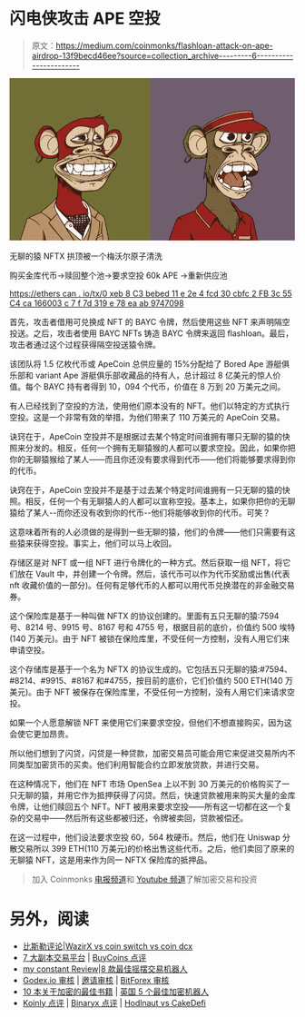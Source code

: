 # 闪电侠攻击 APE 空投

> 原文：<https://medium.com/coinmonks/flashloan-attack-on-ape-airdrop-13f9becd46ee?source=collection_archive---------6----------------------->

![](img/e5d4760a5b5930f15bf28d66938dea79.png)

无聊的猿 NFTX 拱顶被一个梅沃尔原子清洗

购买金库代币->赎回整个池->要求空投 60k APE ->重新供应池

[https://ethers can . io/tx/0 xeb 8 C3 bebed 11 e 2e 4 fcd 30 cbfc 2 FB 3c 55 C4 ca 166003 c 7 f 7d 319 e 78 ea ab 9747098](https://etherscan.io/tx/0xeb8c3bebed11e2e4fcd30cbfc2fb3c55c4ca166003c7f7d319e78eaab9747098)

首先，攻击者借用可兑换成 NFT 的 BAYC 令牌，然后使用这些 NFT 来声明隔空投送。之后，攻击者使用 BAYC NFTs 铸造 BAYC 令牌来返回 flashloan。最后，攻击者通过这个过程获得隔空投送猿令牌。

该团队将 1.5 亿枚代币或 ApeCoin 总供应量的 15%分配给了 Bored Ape 游艇俱乐部和 variant Ape 游艇俱乐部收藏品的持有人，总计超过 8 亿美元的惊人价值。每个 BAYC 持有者得到 10，094 个代币，价值在 8 万到 20 万美元之间。

有人已经找到了空投的方法，使用他们原本没有的 NFT。他们以特定的方式执行空投。这是一个非常有效的举措，为他们带来了 110 万美元的 ApeCoin 交易。

诀窍在于，ApeCoin 空投并不是根据过去某个特定时间谁拥有哪只无聊的猿的快照来分发的。相反，任何一个拥有无聊猿猴的人都可以要求空投。因此，如果你把你的无聊猿猴给了某人——而且你还没有要求得到代币——他们将能够要求得到你的代币。

诀窍在于，ApeCoin 空投并不是基于过去某个特定时间谁拥有一只无聊的猿的快照。相反，任何一个有无聊猿人的人都可以宣称空投。基本上，如果你把你的无聊猿给了某人--而你还没有收到你的代币--他们将能够收到你的代币。可笑？

这意味着所有的人必须做的是得到一些无聊的猿，他们的令牌——他们只需要有这些猿来获得空投。事实上，他们可以马上收回。

存储区是对 NFT 或一组 NFT 进行令牌化的一种方式。然后获取一组 NFT，将它们放在 Vault 中，并创建一个令牌。然后，该代币可以作为代币奖励或出售(代表 nft 收藏价值的一部分)。任何有足够代币的人都可以用代币兑换潜在的非金融交易券。

这个保险库是基于一种叫做 NFTX 的协议创建的。里面有五只无聊的猿:7594 号、8214 号、9915 号、8167 号和 4755 号，根据目前的底价，价值约 500 埃特(140 万美元)。由于 NFT 被锁在保险库里，不受任何一方控制，没有人用它们来申请空投。

这个存储库是基于一个名为 NFTX 的协议生成的。它包括五只无聊的猿:#7594、#8214、#9915、#8167 和#4755，按目前的底价，它们价值约 500 ETH(140 万美元)。由于 NFT 被保存在保险库里，不受任何一方控制，没有人用它们来请求空投。

如果一个人愿意解锁 NFT 来使用它们来要求空投，但他们不想直接购买，因为这会使它更加昂贵。

所以他们想到了闪贷，闪贷是一种贷款，加密交易员可能会用它来促进交易所内不同类型加密货币的买卖。他们利用智能合约立即发放贷款，并进行交易。

在这种情况下，他们在 NFT 市场 OpenSea 上以不到 30 万美元的价格购买了一只无聊的猿，并用它作为抵押获得了闪贷。然后，快速贷款被用来购买大量的金库令牌，让他们赎回五个 NFT。NFT 被用来要求空投——所有这一切都在这一个复杂的交易中——然后所有这些都被归还，令牌被卖回，贷款被偿还。

在这一过程中，他们设法要求空投 60，564 枚硬币。然后，他们在 Uniswap 分散交易所以 399 ETH(110 万美元)的价格出售这些代币。之后，他们卖回了原来的无聊猿 NFT，这是用来作为同一 NFTX 保险库的抵押品。

> 加入 Coinmonks [电报频道](https://t.me/coincodecap)和 [Youtube 频道](https://www.youtube.com/c/coinmonks/videos)了解加密交易和投资

# 另外，阅读

*   [比斯勒评论](https://coincodecap.com/bitsler-review)|[WazirX vs coin switch vs coin dcx](https://coincodecap.com/wazirx-vs-coinswitch-vs-coindcx)
*   [7 大副本交易平台](https://coincodecap.com/copy-trading-platforms) | [BuyCoins 点评](https://coincodecap.com/buycoins-review)
*   [my constant Review](https://coincodecap.com/myconstant-review)|[8 款最佳摇摆交易机器人](https://coincodecap.com/best-swing-trading-bots)
*   [Godex.io 审核](/coinmonks/godex-io-review-7366086519fb) | [邀请审核](/coinmonks/invity-review-70f3030c0502) | [BitForex 审核](https://coincodecap.com/bitforex-review)
*   [10 本关于加密的最佳书籍](https://coincodecap.com/best-crypto-books) | [英国 5 个最佳加密机器人](https://coincodecap.com/uk-trading-bots)
*   [Koinly 点评](https://coincodecap.com/koinly-review) | [Binaryx 点评](https://coincodecap.com/binaryx-review) | [Hodlnaut vs CakeDefi](https://coincodecap.com/hodlnaut-vs-cakedefi-vs-celsius)